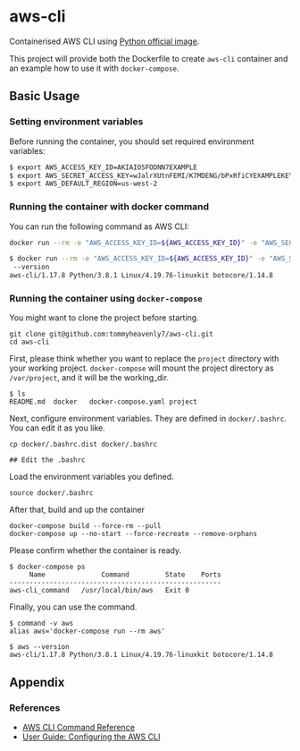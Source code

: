 # aws-cli

Containerised AWS CLI using [Python official image](https://hub.docker.com/_/python).

This project will provide both the Dockerfile to create `aws-cli` container and an example how to use it with `docker-compose`.

## Basic Usage

### Setting environment variables 

Before running the container, you should set required environment variables:

```bash
$ export AWS_ACCESS_KEY_ID=AKIAIOSFODNN7EXAMPLE
$ export AWS_SECRET_ACCESS_KEY=wJalrXUtnFEMI/K7MDENG/bPxRfiCYEXAMPLEKEY
$ export AWS_DEFAULT_REGION=us-west-2
```

### Running the container with docker command

You can run the following command as AWS CLI:

```bash
docker run --rm -e "AWS_ACCESS_KEY_ID=${AWS_ACCESS_KEY_ID}" -e "AWS_SECRET_ACCESS_KEY=${AWS_SECRET_ACCESS_KEY}" -e "AWS_DEFAULT_REGION=${AWS_DEFAULT_REGION}" -v "$(pwd):/project" --entrypoint /usr/local/bin/aws tommynovember7/aws-cli:latest
``` 

```bash
$ docker run --rm -e "AWS_ACCESS_KEY_ID=${AWS_ACCESS_KEY_ID}" -e "AWS_SECRET_ACCESS_KEY=${AWS_SECRET_ACCESS_KEY}" -e "AWS_DEFAULT_REGION=${AWS_DEFAULT_REGION}" -v "$(pwd):/project" --entrypoint /usr/local/bin/aws tommynovember7/aws-cli:latest
 --version
aws-cli/1.17.8 Python/3.8.1 Linux/4.19.76-linuxkit botocore/1.14.8
```

### Running the container using `docker-compose`

You might want to clone the project before starting.

```shellscript
git clone git@github.com:tommyheavenly7/aws-cli.git
cd aws-cli
```

First, please think whether you want to replace the `project` directory with your working project. `docker-compose` will mount the project directory as `/var/project`, and it will be the working_dir.

``` shellscript
$ ls
README.md  docker   docker-compose.yaml project
```

Next, configure environment variables. They are defined in `docker/.bashrc`. You can edit it as you like.

```shellscript
cp docker/.bashrc.dist docker/.bashrc

## Edit the .bashrc
```

Load the environment variables you defined.

```shellscript
source docker/.bashrc
```

After that, build and up the container

```shellscript
docker-compose build --force-rm --pull
docker-compose up --no-start --force-recreate --remove-orphans
```

Please confirm whether the container is ready.

```shellscript
$ docker-compose ps
     Name              Command         State    Ports
-----------------------------------------------------
aws-cli_command   /usr/local/bin/aws   Exit 0
```

Finally, you can use the command.

```shellscript
$ command -v aws
alias aws='docker-compose run --rm aws'

$ aws --version
aws-cli/1.17.8 Python/3.8.1 Linux/4.19.76-linuxkit botocore/1.14.8
```

## Appendix

### References

- [AWS CLI Command Reference](https://docs.aws.amazon.com/cli/latest/reference/)
- [User Guide: Configuring the AWS CLI](https://docs.aws.amazon.com/cli/latest/userguide/cli-chap-configure.html)